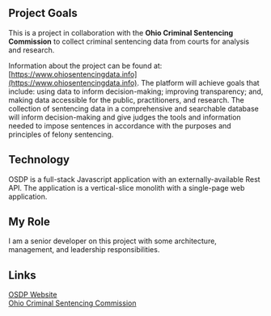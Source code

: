 ## Project Goals

This is a project in collaboration with the **Ohio Criminal Sentencing Commission** to collect criminal sentencing data from courts for analysis and research.

Information about the project can be found at: [https://www.ohiosentencingdata.info](https://www.ohiosentencingdata.info). The platform will achieve goals that include: using data to inform decision-making; improving transparency; and, making data accessible for the public, practitioners, and research. The collection of sentencing data in a comprehensive and searchable database will inform decision-making and give judges the tools and information needed to impose sentences in accordance with the purposes and principles of felony sentencing.

## Technology

OSDP is a full-stack Javascript application with an externally-available Rest API. The application is a vertical-slice monolith with a single-page web application.

## My Role

I am a senior developer on this project with some architecture, management, and leadership responsibilities.

## Links

[OSDP Website](https://ohiosentencingdata.info/) <br>
[Ohio Criminal Sentencing Commission](https://www.supremecourt.ohio.gov/boards/sentencing/)
